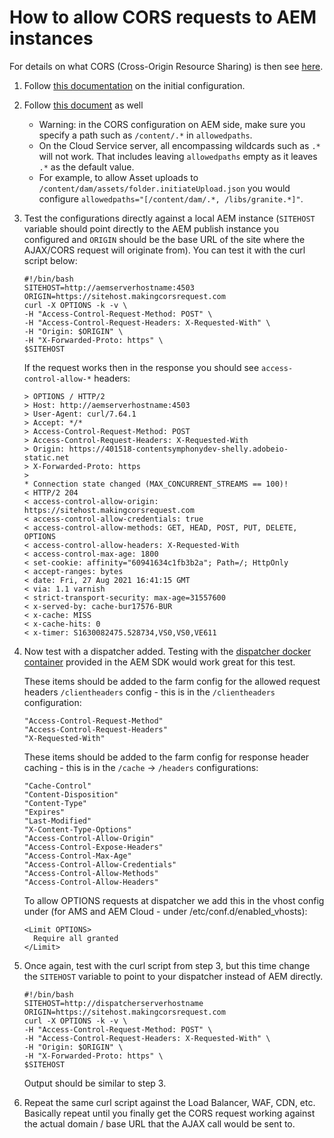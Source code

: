 # How to allow CORS requests to AEM instances
For details on what CORS (Cross-Origin Resource Sharing) is then see [here](https://developer.mozilla.org/en-US/docs/Web/HTTP/CORS).

1. Follow [this documentation](https://experienceleague.adobe.com/docs/experience-manager-learn/foundation/security/develop-for-cross-origin-resource-sharing.html?lang=en) on the initial configuration.
2. Follow [this document](https://experienceleague.adobe.com/docs/experience-manager-learn/foundation/security/understand-cross-origin-resource-sharing.html?lang=en) as well
   * Warning: in the CORS configuration on AEM side, make sure you specify a path such as `/content/.*` in `allowedpaths`.
   * On the Cloud Service server, all encompassing wildcards such as `.*` will not work.  That includes leaving `allowedpaths` empty as it leaves `.*` as the default value.
   * For example, to allow Asset uploads to `/content/dam/assets/folder.initiateUpload.json` you would configure `allowedpaths="[/content/dam/.*, /libs/granite.*]"`.
4. Test the configurations directly against a local AEM instance (`SITEHOST` variable should point directly to the AEM publish instance you configured and `ORIGIN` should be the base URL of the site where the AJAX/CORS request will originate from).  You can test it with the curl script below:
    ```   
    #!/bin/bash
    SITEHOST=http://aemserverhostname:4503
    ORIGIN=https://sitehost.makingcorsrequest.com
    curl -X OPTIONS -k -v \
    -H "Access-Control-Request-Method: POST" \
    -H "Access-Control-Request-Headers: X-Requested-With" \
    -H "Origin: $ORIGIN" \
    -H "X-Forwarded-Proto: https" \
    $SITEHOST
    ```
   If the request works then in the response you should see `access-control-allow-*` headers:
    ```
    > OPTIONS / HTTP/2
    > Host: http://aemserverhostname:4503
    > User-Agent: curl/7.64.1
    > Accept: */*
    > Access-Control-Request-Method: POST
    > Access-Control-Request-Headers: X-Requested-With
    > Origin: https://401518-contentsymphonydev-shelly.adobeio-static.net
    > X-Forwarded-Proto: https
    > 
    * Connection state changed (MAX_CONCURRENT_STREAMS == 100)!
    < HTTP/2 204 
    < access-control-allow-origin: https://sitehost.makingcorsrequest.com
    < access-control-allow-credentials: true
    < access-control-allow-methods: GET, HEAD, POST, PUT, DELETE, OPTIONS
    < access-control-allow-headers: X-Requested-With
    < access-control-max-age: 1800
    < set-cookie: affinity="60941634c1fb3b2a"; Path=/; HttpOnly
    < accept-ranges: bytes
    < date: Fri, 27 Aug 2021 16:41:15 GMT
    < via: 1.1 varnish
    < strict-transport-security: max-age=31557600
    < x-served-by: cache-bur17576-BUR
    < x-cache: MISS
    < x-cache-hits: 0
    < x-timer: S1630082475.528734,VS0,VS0,VE611
    ```
    
4. Now test with a dispatcher added.  Testing with the [dispatcher docker container](https://experienceleague.adobe.com/docs/experience-manager-cloud-service/implementing/content-delivery/disp-overview.html?lang=en) provided in the AEM SDK would work great for this test.

    These items should be added to the farm config for the allowed request headers `/clientheaders` config - this is in the `/clientheaders` configuration:
    ```
    "Access-Control-Request-Method"
    "Access-Control-Request-Headers"
    "X-Requested-With"
    ```
    
    These items should be added to the farm config for response header caching - this is in the `/cache` -> `/headers` configurations:
    ```
    "Cache-Control"
    "Content-Disposition"
    "Content-Type"
    "Expires"
    "Last-Modified"
    "X-Content-Type-Options"
    "Access-Control-Allow-Origin"
    "Access-Control-Expose-Headers"
    "Access-Control-Max-Age"
    "Access-Control-Allow-Credentials"
    "Access-Control-Allow-Methods"
    "Access-Control-Allow-Headers"
    ```
    To allow OPTIONS requests at dispatcher we add this in the vhost config under <Directory /> (for AMS and AEM Cloud - under /etc/conf.d/enabled_vhosts):
    ```
    <Limit OPTIONS>
      Require all granted
    </Limit>
    ```
5. Once again, test with the curl script from step 3, but this time change the `SITEHOST` variable to point to your dispatcher instead of AEM directly.
    ``` 
    #!/bin/bash
    SITEHOST=http://dispatcherserverhostname
    ORIGIN=https://sitehost.makingcorsrequest.com
    curl -X OPTIONS -k -v \
    -H "Access-Control-Request-Method: POST" \
    -H "Access-Control-Request-Headers: X-Requested-With" \
    -H "Origin: $ORIGIN" \
    -H "X-Forwarded-Proto: https" \
    $SITEHOST
    ```
    Output should be similar to step 3.
6. Repeat the same curl script against the Load Balancer, WAF, CDN, etc.  Basically repeat until you finally get the CORS request working against the actual domain / base URL that the AJAX call would be sent to. 
